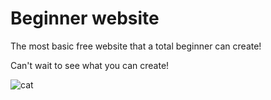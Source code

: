 # Beginner website

The most basic free website that a total beginner can create!

Can't wait to see what you can create!

![cat](cat.png)
